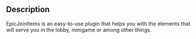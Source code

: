 ## Description
EpicJoinItems is an easy-to-use plugin that helps you with the elements that will serve you in the lobby, minigame or among other things.
